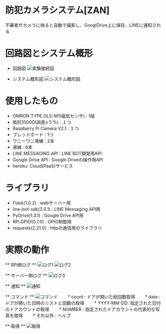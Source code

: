 # 防犯カメラシステム[ZAN]

不審者がカメラに映ると自動で撮影し、GooglDrive上に保存、LINEに通知される

# 回路図とシステム概形
* 回路図
![実験接続図](https://user-images.githubusercontent.com/112361650/226249517-0b1970e9-e467-412f-a9ce-8ccae870e665.png)

* システム概形図
![システム概形図](https://user-images.githubusercontent.com/112361650/226249505-96b12e9c-97e1-479d-b6be-c31cf3940f09.png)

# 使用したもの

* OMRON TYPE GLS-M1(磁気センサ)  :  1組
* 抵抗1000Ω(誤差±５%)   : １つ
* Raspberry Pi Camera V2.1  :  １つ
* ブレッドボード  :  1つ
* ワニーワニ導線  :  2本
* 導線 : 6本
* LINE MESSAGING API : LINE BOT開発用API
* Google Drive API : Google Driveの操作用API
* heroku: Cloud(PaaS)サービス

# ライブラリ
* Flask(1.0.2) : webサーバー用
* line-bot-sdk(2.0.1) : LINE Messaging API用 
* PyDrive(1.3.1) : Google Drive API用
* RPi.GPIO(0.7.0) : GPIO制御用
* requests(2.21.0) : httpの通信用のライブラリ

# 実際の動作
** RPi側ログ **
![ログ1](https://user-images.githubusercontent.com/112361650/226249508-2b07c385-c020-41ba-b88a-197d049d5eb1.png)
![ログ2](https://user-images.githubusercontent.com/112361650/226249514-441b5383-670e-4ac5-a703-f4becfd3a102.png)

** サーバー側ログ **
![ログ3](https://user-images.githubusercontent.com/112361650/226251427-fdb2e8cb-34ed-481f-94e0-3cf38fae80b4.png)

** 通知 **
![通知](https://user-images.githubusercontent.com/112361650/226249525-2c668cef-d834-4dbc-ad4a-8d58fab21a31.png)

** コマンド **
![コマンド](https://user-images.githubusercontent.com/112361650/226249468-88d33b7d-28d1-4b23-baf7-ddbf344c4760.jpg)
　　* count 	: ドアが開いた総回数取得
　　* date		: ドアが開いた日時のリストと回数の取得
　　* YYYY-MM-DD: 指定された日付のドアカウントの取得
　　* NUMBER	: 指定されたドアカウントの代表的な写真を取得
　　* それ以外 : ヘルプ
  
  
** 取得 **
![取得](https://user-images.githubusercontent.com/112361650/226249520-7e8a84e7-d31c-4dd5-ba82-fa23fd542da7.jpg)

